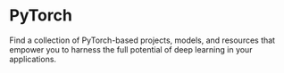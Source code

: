# PyTorch
Find a collection of PyTorch-based projects, models, and resources that empower you to harness the full potential of deep learning in your applications.
